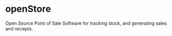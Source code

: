 # openStore
Open Source Point of Sale Software for tracking stock, and generating sales and reciepts. 
